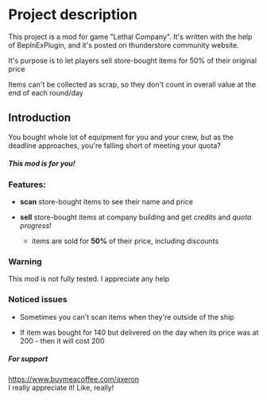 # Project description
This project is a mod for game "Lethal Company". It's written with the help of BepInExPlugin, and it's posted on thunderstore community website.

It's purpose is to let players sell store-bought items for 50% of their original price

Items can't be collected as scrap, so they don't count in overall value at the end of each round/day

## Introduction
You bought whole lot of equipment for you and your crew, but as the deadline approaches, you're falling short of meeting your quota?

##### This mod is for you!

### Features:
+ **scan** store-bought items to see their name and price   
  
+ **sell** store-bought items at company building and get *credits* and *quota progress*!  

  + items are sold for **50%** of their price, including discounts

### Warning
This mod is not fully tested. I appreciate any help

### Noticed issues
- Sometimes you can't scan items when they're outside of the ship

- If item was bought for 140 but delivered on the day when its price was at 200 - then it will cost 200

##### For support  

https://www.buymeacoffee.com/axeron   
I really appreciate it! Like, really!

